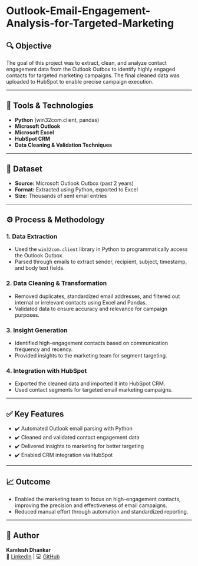 # Outlook-Email-Engagement-Analysis-for-Targeted-Marketing

## 🔍 Objective
The goal of this project was to extract, clean, and analyze contact engagement data from the Outlook Outbox to identify highly engaged contacts for targeted marketing campaigns. The final cleaned data was uploaded to HubSpot to enable precise campaign execution.

---

## 🧰 Tools & Technologies
- **Python** (win32com.client, pandas)
- **Microsoft Outlook**
- **Microsoft Excel**
- **HubSpot CRM**
- **Data Cleaning & Validation Techniques**

---

## 📁 Dataset
- **Source:** Microsoft Outlook Outbox (past 2 years)
- **Format:** Extracted using Python, exported to Excel
- **Size:** Thousands of sent email entries

---

## ⚙️ Process & Methodology

### 1. **Data Extraction**
- Used the `win32com.client` library in Python to programmatically access the Outlook Outbox.
- Parsed through emails to extract sender, recipient, subject, timestamp, and body text fields.

### 2. **Data Cleaning & Transformation**
- Removed duplicates, standardized email addresses, and filtered out internal or irrelevant contacts using Excel and Pandas.
- Validated data to ensure accuracy and relevance for campaign purposes.

### 3. **Insight Generation**
- Identified high-engagement contacts based on communication frequency and recency.
- Provided insights to the marketing team for segment targeting.

### 4. **Integration with HubSpot**
- Exported the cleaned data and imported it into HubSpot CRM.
- Used contact segments for targeted email marketing campaigns.

---

## ✅ Key Features
- ✔️ Automated Outlook email parsing with Python  
- ✔️ Cleaned and validated contact engagement data  
- ✔️ Delivered insights to marketing for better targeting  
- ✔️ Enabled CRM integration via HubSpot  

---

## 📈 Outcome
- Enabled the marketing team to focus on high-engagement contacts, improving the precision and effectiveness of email campaigns.
- Reduced manual effort through automation and standardized reporting.

---

## 👤 Author
**Kamlesh Dhankar**    
🔗 [LinkedIn](https://www.linkedin.com/in/kamlesh-dhankar/) | 💻 [GitHub](https://github.com/KamleshDhankar)


